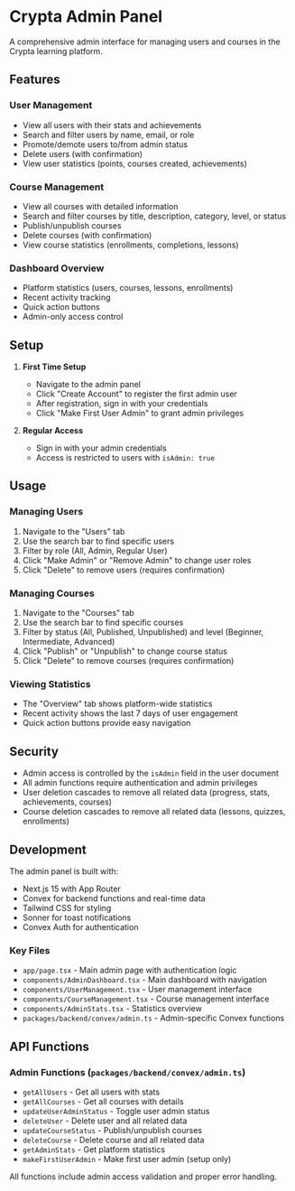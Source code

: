 # Crypta Admin Panel

A comprehensive admin interface for managing users and courses in the Crypta learning platform.

## Features

### User Management

- View all users with their stats and achievements
- Search and filter users by name, email, or role
- Promote/demote users to/from admin status
- Delete users (with confirmation)
- View user statistics (points, courses created, achievements)

### Course Management

- View all courses with detailed information
- Search and filter courses by title, description, category, level, or status
- Publish/unpublish courses
- Delete courses (with confirmation)
- View course statistics (enrollments, completions, lessons)

### Dashboard Overview

- Platform statistics (users, courses, lessons, enrollments)
- Recent activity tracking
- Quick action buttons
- Admin-only access control

## Setup

1. **First Time Setup**
   - Navigate to the admin panel
   - Click "Create Account" to register the first admin user
   - After registration, sign in with your credentials
   - Click "Make First User Admin" to grant admin privileges

2. **Regular Access**
   - Sign in with your admin credentials
   - Access is restricted to users with `isAdmin: true`

## Usage

### Managing Users

1. Navigate to the "Users" tab
2. Use the search bar to find specific users
3. Filter by role (All, Admin, Regular User)
4. Click "Make Admin" or "Remove Admin" to change user roles
5. Click "Delete" to remove users (requires confirmation)

### Managing Courses

1. Navigate to the "Courses" tab
2. Use the search bar to find specific courses
3. Filter by status (All, Published, Unpublished) and level (Beginner, Intermediate, Advanced)
4. Click "Publish" or "Unpublish" to change course status
5. Click "Delete" to remove courses (requires confirmation)

### Viewing Statistics

- The "Overview" tab shows platform-wide statistics
- Recent activity shows the last 7 days of user engagement
- Quick action buttons provide easy navigation

## Security

- Admin access is controlled by the `isAdmin` field in the user document
- All admin functions require authentication and admin privileges
- User deletion cascades to remove all related data (progress, stats, achievements, courses)
- Course deletion cascades to remove all related data (lessons, quizzes, enrollments)

## Development

The admin panel is built with:

- Next.js 15 with App Router
- Convex for backend functions and real-time data
- Tailwind CSS for styling
- Sonner for toast notifications
- Convex Auth for authentication

### Key Files

- `app/page.tsx` - Main admin page with authentication logic
- `components/AdminDashboard.tsx` - Main dashboard with navigation
- `components/UserManagement.tsx` - User management interface
- `components/CourseManagement.tsx` - Course management interface
- `components/AdminStats.tsx` - Statistics overview
- `packages/backend/convex/admin.ts` - Admin-specific Convex functions

## API Functions

### Admin Functions (`packages/backend/convex/admin.ts`)

- `getAllUsers` - Get all users with stats
- `getAllCourses` - Get all courses with details
- `updateUserAdminStatus` - Toggle user admin status
- `deleteUser` - Delete user and all related data
- `updateCourseStatus` - Publish/unpublish courses
- `deleteCourse` - Delete course and all related data
- `getAdminStats` - Get platform statistics
- `makeFirstUserAdmin` - Make first user admin (setup only)

All functions include admin access validation and proper error handling.
